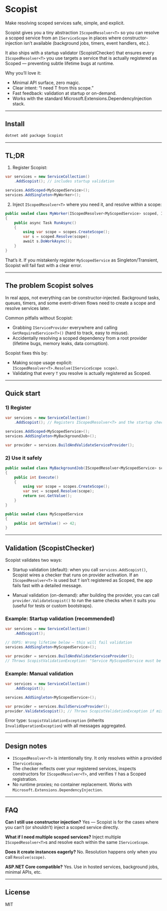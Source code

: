 # Scopist

Make resolving scoped services safe, simple, and explicit.

Scopist gives you a tiny abstraction `IScopedResolver<T>` so you can resolve a scoped service from an `IServiceScope` in places where constructor-injection isn’t available (background jobs, timers, event handlers, etc.).

It also ships with a startup validator (ScopistChecker) that ensures every `IScopedResolver<T>` you use targets a service that is actually registered as Scoped — preventing subtle lifetime bugs at runtime.

Why you’ll love it:
- Minimal API surface, zero magic.
- Clear intent: “I need T from this scope.”
- Fast feedback: validation at startup or on-demand.
- Works with the standard Microsoft.Extensions.DependencyInjection stack.

---

## Install

```bash
dotnet add package Scopist
```

---

## TL;DR

1) Register Scopist:

```csharp
var services = new ServiceCollection()
    .AddScopist(); // includes startup validation

services.AddScoped<MyScopedService>();
services.AddSingleton<MyWorker>();
```

2) Inject `IScopedResolver<T>` where you need it, and resolve within a scope:

```csharp
public sealed class MyWorker(IScopedResolver<MyScopedService> scoped, IServiceScopeFactory scopes)
{
    public async Task RunAsync()
    {
        using var scope = scopes.CreateScope();
        var s = scoped.Resolve(scope);
        await s.DoWorkAsync();
    }
}
```

That’s it. If you mistakenly register `MyScopedService` as Singleton/Transient, Scopist will fail fast with a clear error.

---

## The problem Scopist solves

In real apps, not everything can be constructor-injected. Background tasks, queues, timers, and some event-driven flows need to create a scope and resolve services later.

Common pitfalls without Scopist:
- Grabbing `IServiceProvider` everywhere and calling `GetRequiredService<T>()` (hard to track, easy to misuse).
- Accidentally resolving a scoped dependency from a root provider (lifetime bugs, memory leaks, data corruption).

Scopist fixes this by:
- Making scope usage explicit: `IScopedResolver<T>.Resolve(IServiceScope scope)`.
- Validating that every `T` you resolve is actually registered as Scoped.

---

## Quick start

### 1) Register

```csharp
var services = new ServiceCollection()
    .AddScopist(); // Registers IScopedResolver<T> and the startup checker

services.AddScoped<MyScopedService>();
services.AddSingleton<MyBackgroundJob>();

var provider = services.BuildAndValidateServiceProvider();
```

### 2) Use it safely

```csharp
public sealed class MyBackgroundJob(IScopedResolver<MyScopedService> scoped, IServiceScopeFactory scopes)
{
    public int Execute()
    {
        using var scope = scopes.CreateScope();
        var svc = scoped.Resolve(scope);
        return svc.GetValue();
    }
}

public sealed class MyScopedService
{
    public int GetValue() => 42;
}
```

---

## Validation (ScopistChecker)

Scopist validates two ways:

- Startup validation (default): when you call `services.AddScopist()`, Scopist wires a checker that runs on provider activation. If an `IScopedResolver<T>` is used but `T` isn’t registered as Scoped, the app fails fast with a detailed message.

- Manual validation (on-demand): after building the provider, you can call `provider.ValidateScopist()` to run the same checks when it suits you (useful for tests or custom bootstraps).

### Example: Startup validation (recommended)

```csharp
var services = new ServiceCollection()
    .AddScopist();

// OOPS: Wrong lifetime below — this will fail validation
services.AddSingleton<MyScopedService>();

var provider = services.BuildAndValidateServiceProvider();
// Throws ScopistValidationException: "Service MyScopedService must be registered as Scoped..."
```

### Example: Manual validation

```csharp
var services = new ServiceCollection()
    .AddScopist();

services.AddSingleton<MyScopedService>();

var provider = services.BuildServiceProvider();
provider.ValidateScopist(); // Throws ScopistValidationException if misconfigured
```

Error type: `ScopistValidationException` (inherits `InvalidOperationException`) with all messages aggregated.

---

## Design notes

- `IScopedResolver<T>` is intentionally tiny. It only resolves within a provided `IServiceScope`.
- The checker reflects over your registered services, inspects constructors for `IScopedResolver<T>`, and verifies `T` has a Scoped registration.
- No runtime proxies; no container replacement. Works with `Microsoft.Extensions.DependencyInjection`.

---

## FAQ

**Can I still use constructor injection?** Yes — Scopist is for the cases where you can’t (or shouldn’t) inject a scoped service directly.

**What if I need multiple scoped services?** Inject multiple `IScopedResolver<T>`s and resolve each within the same `IServiceScope`.

**Does it create instances eagerly?** No. Resolution happens only when you call `Resolve(scope)`.

**ASP.NET Core compatible?** Yes. Use in hosted services, background jobs, minimal APIs, etc.

---

## License

MIT

